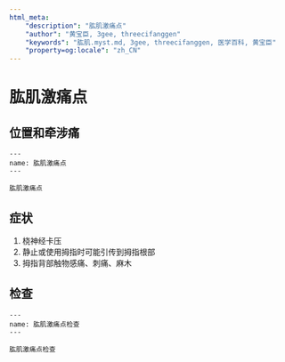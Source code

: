 ```yaml
---
html_meta:
    "description": "肱肌激痛点"
    "author": "黄宝臣, 3gee, threecifanggen"
    "keywords": "肱肌.myst.md, 3gee, threecifanggen, 医学百科, 黄宝臣"
    "property=og:locale": "zh_CN"
---
```

# 肱肌激痛点

## 位置和牵涉痛

```{figure} assets/img/2022-01-21-11-06-19.png
---
name: 肱肌激痛点
---

肱肌激痛点
```

## 症状

1. 桡神经卡压
2. 静止或使用拇指时可能引传到拇指根部
3. 拇指背部触物感痛、刺痛、麻木

## 检查

```{figure} assets/img/2022-01-21-11-08-57.png
---
name: 肱肌激痛点检查
---

肱肌激痛点检查
```